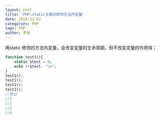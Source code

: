 ```yaml
---
layout: post
title: 'PHP:static关键词修饰方法内变量'
date: 2018-11-02
categories: PHP
tags: PHP
author: 李昕
---
```


用static 修饰的方法内变量，会改变变量的生命周期，但不改变变量的作用域；

```php
function test1(){
    static $test = 0; 
    echo ++$test. "\n";
}
test1();
test1();
test1();
test1();
//输出
//1
//2
//3
//4
```